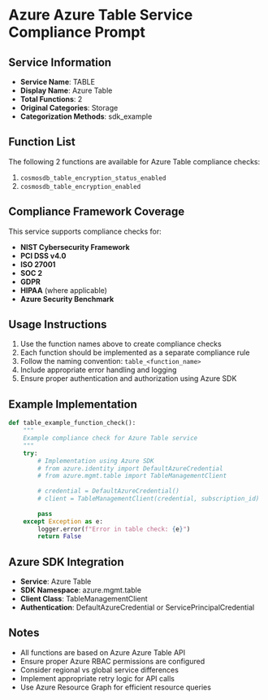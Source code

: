 # Azure Azure Table Service Compliance Prompt

## Service Information
- **Service Name**: TABLE
- **Display Name**: Azure Table
- **Total Functions**: 2
- **Original Categories**: Storage
- **Categorization Methods**: sdk_example

## Function List
The following 2 functions are available for Azure Table compliance checks:

1. `cosmosdb_table_encryption_status_enabled`
2. `cosmosdb_table_encryption_enabled`


## Compliance Framework Coverage
This service supports compliance checks for:
- **NIST Cybersecurity Framework**
- **PCI DSS v4.0**
- **ISO 27001**
- **SOC 2**
- **GDPR**
- **HIPAA** (where applicable)
- **Azure Security Benchmark**

## Usage Instructions
1. Use the function names above to create compliance checks
2. Each function should be implemented as a separate compliance rule
3. Follow the naming convention: `table_<function_name>`
4. Include appropriate error handling and logging
5. Ensure proper authentication and authorization using Azure SDK

## Example Implementation
```python
def table_example_function_check():
    """
    Example compliance check for Azure Table service
    """
    try:
        # Implementation using Azure SDK
        # from azure.identity import DefaultAzureCredential
        # from azure.mgmt.table import TableManagementClient
        
        # credential = DefaultAzureCredential()
        # client = TableManagementClient(credential, subscription_id)
        
        pass
    except Exception as e:
        logger.error(f"Error in table check: {e}")
        return False
```

## Azure SDK Integration
- **Service**: Azure Table
- **SDK Namespace**: azure.mgmt.table
- **Client Class**: TableManagementClient
- **Authentication**: DefaultAzureCredential or ServicePrincipalCredential

## Notes
- All functions are based on Azure Azure Table API
- Ensure proper Azure RBAC permissions are configured
- Consider regional vs global service differences
- Implement appropriate retry logic for API calls
- Use Azure Resource Graph for efficient resource queries
